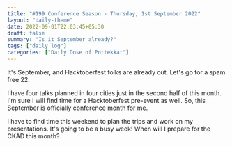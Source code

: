 ```yaml
---
title: "#199 Conference Season - Thursday, 1st September 2022"
layout: "daily-theme"
date: 2022-09-01T22:03:45+05:30
draft: false
summary: "Is it September already?"
tags: ["daily log"]
categories: ["Daily Dose of Pottekkat"]
---
```

It's September, and Hacktoberfest folks are already out. Let's go for a spam free 22.

I have four talks planned in four cities just in the second half of this month. I'm sure I will find time for a Hacktoberfest pre-event as well. So, this September is officially conference month for me.

I have to find time this weekend to plan the trips and work on my presentations. It's going to be a busy week! When will I prepare for the CKAD this month?
